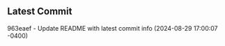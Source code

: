 
## Latest Commit
963eaef - Update README with latest commit info (2024-08-29 17:00:07 -0400) <Yunxi-Zhou>
